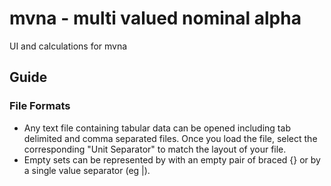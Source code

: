 # mvna - multi valued nominal alpha

UI and calculations for mvna

## Guide

### File Formats

- Any text file containing tabular data can be opened including tab delimited and comma separated files. Once you load the file, select the corresponding "Unit Separator" to match the layout of your file.
- Empty sets can be represented by with an empty pair of braced {} or by a single value separator (eg |).
